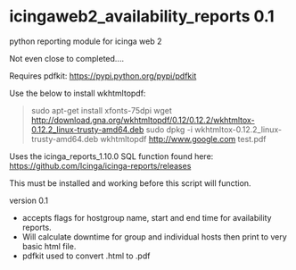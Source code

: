 # icingaweb2_availability_reports 0.1
python reporting module for icinga web 2

Not even close to completed....

Requires pdfkit: https://pypi.python.org/pypi/pdfkit

Use the below to install wkhtmltopdf:


> sudo apt-get install xfonts-75dpi
> wget http://download.gna.org/wkhtmltopdf/0.12/0.12.2/wkhtmltox-0.12.2_linux-trusty-amd64.deb
> sudo dpkg -i wkhtmltox-0.12.2_linux-trusty-amd64.deb
> wkhtmltopdf http://www.google.com test.pdf


Uses the icinga_reports_1.10.0 SQL function found here: https://github.com/Icinga/icinga-reports/releases

This must be installed and working before this script will function. 



version 0.1 
- accepts flags for hostgroup name, start and end time for availability reports. 
- Will calculate downtime for group and individual hosts then print to very basic html file. 
- pdfkit used to convert .html to .pdf
